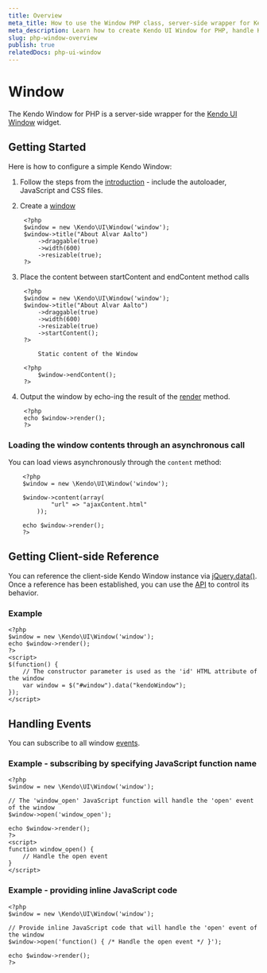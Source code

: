 ```yaml
---
title: Overview
meta_title: How to use the Window PHP class, server-side wrapper for Kendo UI Window widget
meta_description: Learn how to create Kendo UI Window for PHP, handle Kendo UI Window Events, access an existing window.
slug: php-window-overview
publish: true
relatedDocs: php-ui-window
---
```


# Window

The Kendo Window for PHP is a server-side wrapper for the [Kendo UI Window](/api/web/window) widget.

## Getting Started

Here is how to configure a simple Kendo Window:

1. Follow the steps from the [introduction](/getting-started/using-kendo-with/php/introduction) - include the autoloader, JavaScript and CSS files.
2. Create a [window](/api/wrappers/php/Kendo/UI/Window)

        <?php
        $window = new \Kendo\UI\Window('window');
        $window->title("About Alvar Aalto")
            ->draggable(true)
            ->width(600)
            ->resizable(true);
        ?>

3. Place the content between startContent and endContent method calls

        <?php
        $window = new \Kendo\UI\Window('window');
        $window->title("About Alvar Aalto")
            ->draggable(true)
            ->width(600)
            ->resizable(true)
            ->startContent();
        ?>

            Static content of the Window

        <?php
            $window->endContent();
        ?>

4. Output the window by echo-ing the result of the [render](/api/wrappers/php/Kendo/UI/Widget#render) method.

        <?php
        echo $window->render();
        ?>

### Loading the window contents through an asynchronous call

You can load views asynchronously through the `content` method:

        <?php
        $window = new \Kendo\UI\Window('window');

        $window->content(array(
                "url" => "ajaxContent.html"
            ));

        echo $window->render();
        ?>

## Getting Client-side Reference

You can reference the client-side Kendo Window instance via [jQuery.data()](http://api.jquery.com/jQuery.data/).
Once a reference has been established, you can use the [API](/api/web/window#methods) to control its behavior.

### Example

    <?php
    $window = new \Kendo\UI\Window('window');
    echo $window->render();
    ?>
    <script>
    $(function() {
        // The constructor parameter is used as the 'id' HTML attribute of the window
        var window = $("#window").data("kendoWindow");
    });
    </script>

## Handling Events

You can subscribe to all window [events](/api/web/window#events).

### Example - subscribing by specifying JavaScript function name

    <?php
    $window = new \Kendo\UI\Window('window');

    // The 'window_open' JavaScript function will handle the 'open' event of the window
    $window->open('window_open');

    echo $window->render();
    ?>
    <script>
    function window_open() {
        // Handle the open event
    }
    </script>

### Example - providing inline JavaScript code

    <?php
    $window = new \Kendo\UI\Window('window');

    // Provide inline JavaScript code that will handle the 'open' event of the window
    $window->open('function() { /* Handle the open event */ }');

    echo $window->render();
    ?>
